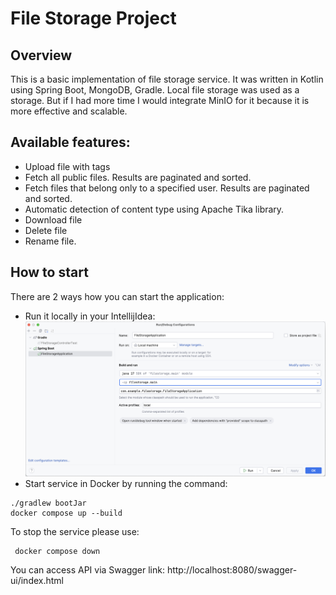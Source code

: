 # File Storage Project

## Overview
This is a basic implementation of file storage service. It was written in Kotlin using Spring Boot, MongoDB, Gradle.
Local file storage was used as a storage. But if I had more time I would integrate MinIO for it because it is more
effective and scalable.

## Available features:
* Upload file with tags
* Fetch all public files. Results are paginated and sorted.
* Fetch files that belong only to a specified user. Results are paginated and sorted.
* Automatic detection of content type using Apache Tika library.
* Download file
* Delete file
* Rename file.

## How to start
There are 2 ways how you can start the application:

* Run it locally in your IntellijIdea:
![Local Intellij configuration](/documentation/application_config.png)
* Start service in Docker by running the command:
```ssh
./gradlew bootJar
docker compose up --build
```

To stop the service please use:
```ssh
 docker compose down
```

You can access API via Swagger link: http://localhost:8080/swagger-ui/index.html
